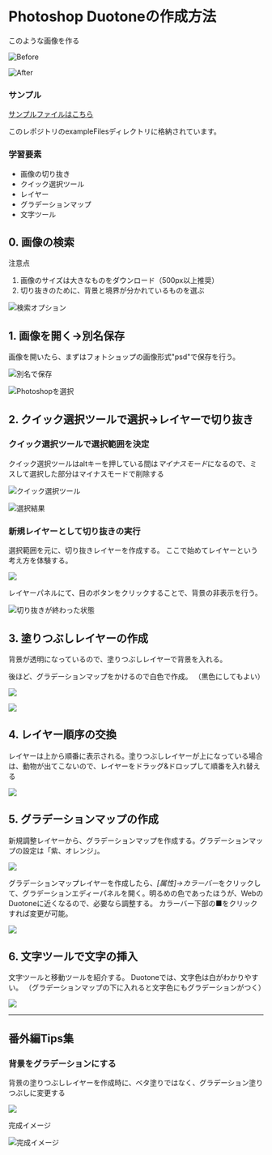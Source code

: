 # Photoshop Duotoneの作成方法

このような画像を作る

![Before](https://github.com/ryo24/PhotoshopDuotoneExplain/blob/master/images/0_before.jpg)

![After](https://github.com/ryo24/PhotoshopDuotoneExplain/blob/master/images/0_after.png)

### サンプル
[サンプルファイルはこちら](https://github.com/ryo24/PhotoshopDuotoneExplain/tree/master/exampleFiles)

このレポジトリのexampleFilesディレクトリに格納されています。


### 学習要素
- 画像の切り抜き
- クイック選択ツール
- レイヤー
- グラデーションマップ
- 文字ツール


## 0. 画像の検索

注意点

1. 画像のサイズは大きなものをダウンロード（500px以上推奨）
2. 切り抜きのために、背景と境界が分かれているものを選ぶ

![検索オプション](https://github.com/ryo24/PhotoshopDuotoneExplain/blob/master/images/0_search_size.jpg)


## 1. 画像を開く→別名保存

画像を開いたら、まずはフォトショップの画像形式"psd"で保存を行う。

![別名で保存](https://github.com/ryo24/PhotoshopDuotoneExplain/blob/master/images/2.1_saveas.png)

![Photoshopを選択](https://github.com/ryo24/PhotoshopDuotoneExplain/blob/master/images/2.2_choicephotoshop.png)


## 2. クイック選択ツールで選択→レイヤーで切り抜き

### クイック選択ツールで選択範囲を決定
クイック選択ツールはaltキーを押している間は*マイナスモード*になるので、ミスして選択した部分はマイナスモードで削除する

![クイック選択ツール](https://github.com/ryo24/PhotoshopDuotoneExplain/blob/master/images/3_quickchoice.png)

![選択結果](https://github.com/ryo24/PhotoshopDuotoneExplain/blob/master/images/3.1_choceedAnimal.png)

### 新規レイヤーとして切り抜きの実行

選択範囲を元に、切り抜きレイヤーを作成する。
ここで始めてレイヤーという考え方を体験する。

![](https://github.com/ryo24/PhotoshopDuotoneExplain/blob/master/images/4_makeLayer.png)

レイヤーパネルにて、目のボタンをクリックすることで、背景の非表示を行う。

![切り抜きが終わった状態](https://github.com/ryo24/PhotoshopDuotoneExplain/blob/master/images/4.1_rion_layer.gif)



## 3. 塗りつぶしレイヤーの作成
背景が透明になっているので、塗りつぶしレイヤーで背景を入れる。

後ほど、グラデーションマップをかけるので白色で作成。
（黒色にしてもよい）

![](https://github.com/ryo24/PhotoshopDuotoneExplain/blob/master/images/4.2_singleLayer.png)

![](https://github.com/ryo24/PhotoshopDuotoneExplain/blob/master/images/4.3rion_layerChange.gif)

## 4. レイヤー順序の交換

レイヤーは上から順番に表示される。塗りつぶしレイヤーが上になっている場合は、動物が出てこないので、レイヤーをドラッグ&ドロップして順番を入れ替える

![](https://github.com/ryo24/PhotoshopDuotoneExplain/blob/master/images/6_layerListChange.gif)

## 5. グラデーションマップの作成

新規調整レイヤーから、グラデーションマップを作成する。グラデーションマップの設定は「紫、オレンジ」。

![](https://github.com/ryo24/PhotoshopDuotoneExplain/blob/master/images/8_gradationMap.png)


グラデーションマップレイヤーを作成したら、*[属性]->カラーバー*をクリックして、グラデーションエディーパネルを開く。明るめの色であったほうが、WebのDuotoneに近くなるので、必要なら調整する。
カラーバー下部の■をクリックすれば変更が可能。

![](https://github.com/ryo24/PhotoshopDuotoneExplain/blob/master/images/8.1_rion_gradationMap.gif)

## 6. 文字ツールで文字の挿入

文字ツールと移動ツールを紹介する。
Duotoneでは、文字色は白がわかりやすい。
（グラデーションマップの下に入れると文字色にもグラデーションがつく）

![](https://github.com/ryo24/PhotoshopDuotoneExplain/blob/master/images/9_textTool.png)

---


## 番外編Tips集

### 背景をグラデーションにする
背景の塗りつぶしレイヤーを作成時に、ベタ塗りではなく、グラデーション塗りつぶしに変更する

![](https://github.com/ryo24/PhotoshopDuotoneExplain/blob/master/images/tips1_makeGradationBackground.gif)

完成イメージ

![完成イメージ](https://github.com/ryo24/PhotoshopDuotoneExplain/blob/master/images/tips1_rion_CMinput.png)
